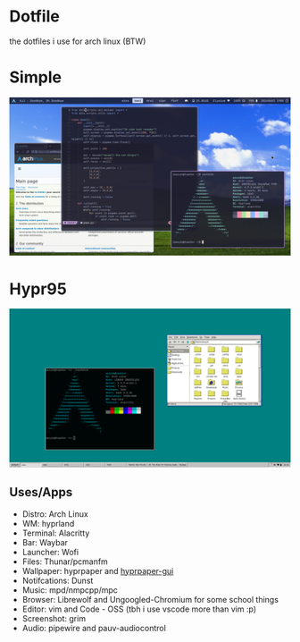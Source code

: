 # Dotfile
the dotfiles i use for arch linux (BTW)

# Simple
![preview](/Simple.png)
# Hypr95
![preview](/Hypr95.png)

## Uses/Apps
 - Distro: Arch Linux
 - WM: hyprland
 - Terminal: Alacritty
 - Bar:	Waybar
 - Launcher: Wofi
 - Files: Thunar/pcmanfm 
 - Wallpaper: hyprpaper and [hyprpaper-gui](https://github.com/aexyzk/hyprpaper-gui)
 - Notifcations: Dunst
 - Music: mpd/nmpcpp/mpc
 - Browser: Librewolf and Ungoogled-Chromium for some school things
 - Editor: vim and Code - OSS (tbh i use vscode more than vim :p)
 - Screenshot: grim
 - Audio: pipewire and pauv-audiocontrol
